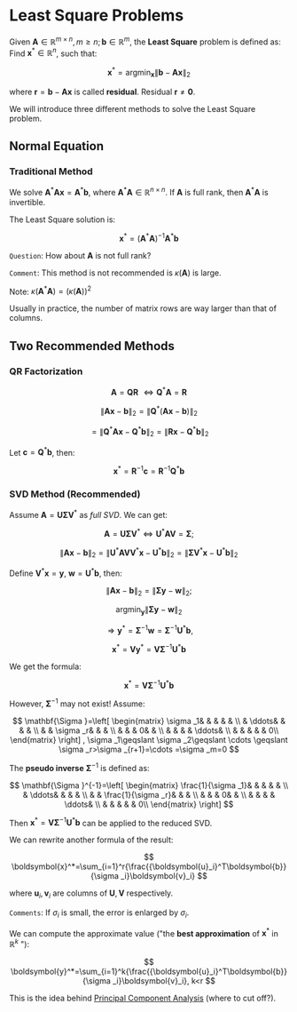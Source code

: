 # Least Square Problems

Given $\boldsymbol{A}\in \mathbb{R} ^{m\times n}, m\geqslant n; \boldsymbol{b}\in \mathbb{R} ^m$, the **Least Square** problem is defined as: Find $\boldsymbol{x}^*\in \mathbb{R} ^n$, such that:

$$
\boldsymbol{x}^*=\mathrm{arg}\min_{\boldsymbol{x}} \left\| \boldsymbol{b}-\boldsymbol{Ax} \right\| _2
$$

where $\boldsymbol{r}=\boldsymbol{b}-\boldsymbol{Ax}$ is called **residual**. Residual $\boldsymbol{r}\ne \mathbf{0}$.

We will introduce three different methods to solve the Least Square problem.

## Normal Equation

### Traditional Method

We solve $\boldsymbol{A}^*\boldsymbol{Ax}=\boldsymbol{A}^*\boldsymbol{b}$, where $\boldsymbol{A}^*\boldsymbol{A}\in \mathbb{R} ^{n\times n}$. If $\boldsymbol{A}$ is full rank, then $\boldsymbol{A}^*\boldsymbol{A}$ is invertible.

The Least Square solution is:

$$
\boldsymbol{x}^*=\left( \boldsymbol{A}^*\boldsymbol{A} \right) ^{-1}\boldsymbol{A}^*\boldsymbol{b}
$$

`Question`: How about $\boldsymbol{A}$ is not full rank?

`Comment`: This method is not recommended is $\kappa \left( \boldsymbol{A} \right)$ is large.

Note: $\kappa \left( \boldsymbol{A}^*\boldsymbol{A} \right) =\left( \kappa \left( \boldsymbol{A} \right) \right) ^2$

Usually in practice, the number of matrix rows are way larger than that of columns.

## Two Recommended Methods

### QR Factorization

$$
\boldsymbol{A}=\boldsymbol{QR}\,\,\Longleftrightarrow \boldsymbol{Q}^*\boldsymbol{A}=\boldsymbol{R}
$$

$$
\left\| \boldsymbol{Ax}-\boldsymbol{b} \right\| _2=\left\| \boldsymbol{Q}^*\left( \boldsymbol{Ax}-\boldsymbol{b} \right) \right\| _2
$$

$$
=\left\| \boldsymbol{Q}^*\boldsymbol{Ax}-\boldsymbol{Q}^*\boldsymbol{b} \right\| _2=\left\| \boldsymbol{Rx}-\boldsymbol{Q}^*\boldsymbol{b} \right\| _2
$$

Let $\boldsymbol{c}=\boldsymbol{Q}^*\boldsymbol{b}$, then:

$$
\boldsymbol{x}^*=\boldsymbol{R}^{-1}\boldsymbol{c}=\boldsymbol{R}^{-1}\boldsymbol{Q}^*\boldsymbol{b}
$$

### SVD Method (Recommended)

Assume $\boldsymbol{A}=\boldsymbol{U}\mathbf{\Sigma }\boldsymbol{V}^*$ as *full SVD*. We can get:

$$
\boldsymbol{A}=\boldsymbol{U}\mathbf{\Sigma }\boldsymbol{V}^*\Leftrightarrow \boldsymbol{U}^*\boldsymbol{AV}=\mathbf{\Sigma };
$$

$$
\left\| \boldsymbol{Ax}-\boldsymbol{b} \right\| _2=\left\| \boldsymbol{U}^*\boldsymbol{AVV}^*\boldsymbol{x}-\boldsymbol{U}^*\boldsymbol{b} \right\| _2=\left\| \mathbf{\Sigma }\boldsymbol{V}^*\boldsymbol{x}-\boldsymbol{U}^*\boldsymbol{b} \right\| _2
$$

Define $\boldsymbol{V}^*\boldsymbol{x}=\boldsymbol{y},\ \boldsymbol{w}=\boldsymbol{U}^*\boldsymbol{b}$, then:

$$
\left\| \boldsymbol{Ax}-\boldsymbol{b} \right\| _2=\left\| \mathbf{\Sigma }\boldsymbol{y}-\boldsymbol{w} \right\| _2;
$$

$$
\mathrm{arg}\min_{\boldsymbol{y}} \left\| \mathbf{\Sigma }\boldsymbol{y}-\boldsymbol{w} \right\| _2
$$

$$
\Longrightarrow \boldsymbol{y}^*=\mathbf{\Sigma }^{-1}\boldsymbol{w}=\mathbf{\Sigma }^{-1}\boldsymbol{U}^*\boldsymbol{b},
$$

$$
\boldsymbol{x}^*=\boldsymbol{Vy}^*=\boldsymbol{V}\mathbf{\Sigma }^{-1}\boldsymbol{U}^*\boldsymbol{b}
$$

We get the formula:

$$
\boldsymbol{x}^*=\boldsymbol{V}\mathbf{\Sigma }^{-1}\boldsymbol{U}^*\boldsymbol{b}
$$

However,  $\mathbf{\Sigma }^{-1}$ may not exist! Assume:

$$
\mathbf{\Sigma }=\left[ \begin{matrix}
	\sigma _1&		&		&		&		&		\\
	&		\ddots&		&		&		&		\\
	&		&		\sigma _r&		&		&		\\
	&		&		&		0&		&		\\
	&		&		&		&		\ddots&		\\
	&		&		&		&		&		0\\
\end{matrix} \right] , \sigma _1\geqslant \sigma _2\geqslant \cdots \geqslant \sigma _r>\sigma _{r+1}=\cdots =\sigma _m=0
$$

The **pseudo inverse** $\mathbf{\Sigma }^{-1}$ is defined as:

$$
\mathbf{\Sigma }^{-1}=\left[ \begin{matrix}
	\frac{1}{\sigma _1}&		&		&		&		&		\\
	&		\ddots&		&		&		&		\\
	&		&		\frac{1}{\sigma _r}&		&		&		\\
	&		&		&		0&		&		\\
	&		&		&		&		\ddots&		\\
	&		&		&		&		&		0\\
\end{matrix} \right] 
$$

Then $\boldsymbol{x}^*=\boldsymbol{V}\mathbf{\Sigma }^{-1}\boldsymbol{U}^*\boldsymbol{b}$ can be applied to the reduced SVD.

We can rewrite another formula of the result:

$$
\boldsymbol{x}^*=\sum_{i=1}^r{\frac{{\boldsymbol{u}_i}^T\boldsymbol{b}}{\sigma _i}\boldsymbol{v}_i}
$$

where $\boldsymbol{u}_i, \boldsymbol{v}_i$ are columns of $\boldsymbol{U}, \boldsymbol{V}$ respectively.

`Comments`: If $\sigma _i$ is small, the error is enlarged by $\sigma _i$.

We can compute the approximate value ("the **best approximation** of $\boldsymbol{x}^*$ in $\mathbb{R} ^k$ "):

$$
\boldsymbol{y}^*=\sum_{i=1}^k{\frac{{\boldsymbol{u}_i}^T\boldsymbol{b}}{\sigma _i}\boldsymbol{v}_i}, k<r
$$

This is the idea behind [Principal Component Analysis](https://en.wikipedia.org/wiki/Principal_component_analysis) (where to cut off?).
